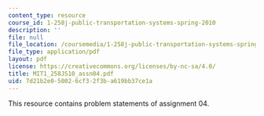 ```yaml
---
content_type: resource
course_id: 1-258j-public-transportation-systems-spring-2010
description: ''
file: null
file_location: /coursemedia/1-258j-public-transportation-systems-spring-2010/7d21b2e050026cf32f3ba619bb37ce1a_MIT1_258JS10_assn04.pdf
file_type: application/pdf
layout: pdf
license: https://creativecommons.org/licenses/by-nc-sa/4.0/
title: MIT1_258JS10_assn04.pdf
uid: 7d21b2e0-5002-6cf3-2f3b-a619bb37ce1a
---
```

This resource contains problem statements of assignment 04. 